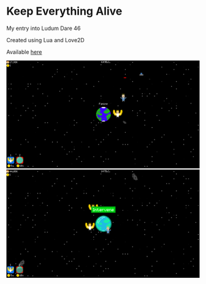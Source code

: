 # Keep Everything Alive

My entry into Ludum Dare 46

Created using Lua and Love2D

Available [here](https://drikdrok.itch.io/keep-everything-alive)

<p float="left">
  <img src="/Screenshots/img1.png" width="700" />
  <img src="/Screenshots/img2.png" width="700" /> 
</p>
